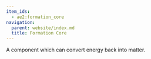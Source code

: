 ```yaml
---
item_ids:
  - ae2:formation_core
navigation:
  parent: website/index.md
  title: Formation Core
---
```


A component which can convert energy back into matter.

<RecipeFor id="formation_core" />
